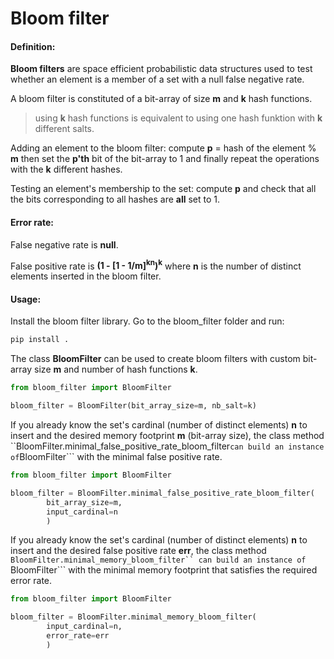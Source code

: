# Bloom filter

#### Definition:

__Bloom filters__ are space efficient probabilistic data structures used to test whether 
an element is a member of a set with a null false negative rate.


A bloom filter is constituted of a bit-array of size __m__ and __k__ hash functions.
> using __k__ hash functions is equivalent to using one hash funktion with __k__  
different salts.

Adding an element to the bloom filter: compute __p__ = hash of the element % __m__
then set the __p'th__ bit of the bit-array to 1 and finally 
repeat the operations with the __k__ different hashes.

Testing an element's membership to the set: compute __p__ and check that all the bits
corresponding to all hashes are __all__ set to 1. 


#### Error rate:
False negative rate is __null__.

False positive rate is __(1 - [1 - 1/m]<sup>kn</sup>)<sup>k</sup>__ where __n__ is the
number of distinct elements inserted in the bloom filter.


#### Usage:
Install the bloom filter library. Go to the bloom_filter folder and run:
```bash
pip install .
```

The class __BloomFilter__ can be used to create bloom filters with custom bit-array size
__m__ and number of hash functions __k__.

```python
from bloom_filter import BloomFilter

bloom_filter = BloomFilter(bit_array_size=m, nb_salt=k)
```

If you already know the set's cardinal (number of distinct elements) __n__ to insert 
and the desired memory footprint __m__ (bit-array size), the class method
``BloomFilter.minimal_false_positive_rate_bloom_filter``` can build an instance of
```BloomFilter``` with the minimal false positive rate.
```python
from bloom_filter import BloomFilter

bloom_filter = BloomFilter.minimal_false_positive_rate_bloom_filter(
        bit_array_size=m, 
        input_cardinal=n
        )
```

If you already know the set's cardinal (number of distinct elements) __n__ to insert 
and the desired false positive rate __err__, the class method 
```BloomFilter.minimal_memory_bloom_filter`` can build an instance of ```BloomFilter``` 
with the minimal memory footprint that satisfies the required error rate.
```python
from bloom_filter import BloomFilter

bloom_filter = BloomFilter.minimal_memory_bloom_filter(
        input_cardinal=n, 
        error_rate=err
        )
```
